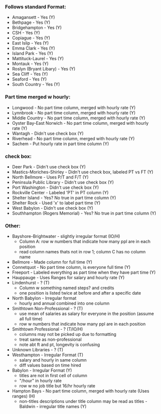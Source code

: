 ### Follows standard Format:

- Amagansett - Yes (Y)
- Bethpage - Yes (Y)
- Bridgehampton - Yes (Y)
- CSH - Yes (Y)
- Copiague - Yes (Y)
- East Islip - Yes (Y)
- Emma Clark - Yes (Y)
- Island Park - Yes (Y)
- Mattituck-Laurel - Yes (Y)
- Montauk - Yes (Y)
- Roslyn (Bryant Libary) - Yes (Y)
- Sea Cliff - Yes (Y)
- Seaford - Yes (Y)
- South Country - Yes (Y)


### Part time merged w hourly: 

- Longwood - No part time column, merged with hourly rate (Y)
- Lynnbrook - No part time column, merged with hourly rate (Y)
- Middle Country - No part time column, merged with hourly rate (Y)
- Oyster Bay-East Norwich - No part time column, merged with hourly rate (Y)
- Wantagh - Didn't use check box (Y)
- Riverhead - No part time column, merged with hourly rate (Y)
- Sachem - Put hourly rate in part time column (Y)

### check box: 

- Deer Park - Didn't use check box (Y)
- Mastics-Moriches-Shirley - Didn't use check box, labeled PT vs FT (Y)
- North Bellmore - Uses P/T and F/T (Y)
- Peninsula Public Library - Didn't use check box (Y)
- Port Washington - Didn't use check box (Y)
- Rockville Center - Labeled 'PT' in PT column (Y)
- Shelter Island - Yes? No true in part time column (Y)
- Shelter Rock - Used 'x' to label part time (Y)
- West Babylon - Didn't use check box (Y)
- Southhampton (Rogers Memorial) - Yes? No true in part time column (Y)

### Other: 
- Bayshore-Brightwater - slightly irregular format (IO/H)
  - Column A: row w numbers that indicate how many ppl are in each position
  - read column names thats not in row 1; column C has no column name
- Bellmore - Made column for full time (Y)
- Connetquot - No part time column, is everyone full time (Y)
- Freeport - Labeled everything as part time when they have part time (Y)
- Hauppauge - Uses Ranges for salary and hourly rate (Y)
- Lindenhurst - ? (T)
  - Column w something named steps? and credits
  - one position is listed twice at before and after a specific date
- North Babylon - Irregular format
  - hourly and annual combined into one column 
- Smithtown Non-Professional - ? (T)
  - use mean of salaries as salary for everyone in the position (assume all full time)
  - row w numbers that indicate how many ppl are in each position
- Smithtown Professional - ? (T/IO/H)
  - columns may not be picked up due to formatting
  - treat same as non-professional
  - note abt ft and pt, longevity is confusing
- Unknown Libraries - ? (T)
- Westhampton - Irregular Format (T)
  - salary and hourly in same column
  - diff values based on time hired
- Babylon - Irregular Format (Y)
  - titles are not in first cell of column
  - "/hour" in hourly rate
  - row w no job title but 16/hr hourly rate
- Hampton Bays - No part time column, merged with hourly rate (Uses ranges) (H)
  - non-titles descriptions under title column may be read as titles
-Baldwin - irregular title names (Y)
